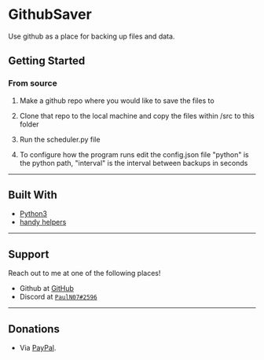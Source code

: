 # GithubSaver

Use github as a place for backing up files and data.

## Getting Started

### From source

1. Make a github repo where you would like to save the files to

2. Clone that repo to the local machine and copy the files within /src to this folder

3. Run the scheduler.py file

4. To configure how the program runs edit the config.json file "python" is the python path, "interval" is the interval between backups in seconds

---

## Built With

- [Python3](https://docs.python.org/3/)
- [handy helpers](https://github.com/JamesPerisher/handyhelpers)

---

## Support

Reach out to me at one of the following places!

- Github at [GitHub](https://github.com/JamesPerisher)
- Discord at <a href="https://discordapp.com/" target="_blank">`PaulN07#2596`</a>

---

## Donations

- Via <a href="https://www.paypal.me/pauln07/" target="_blank">PayPal</a>.
